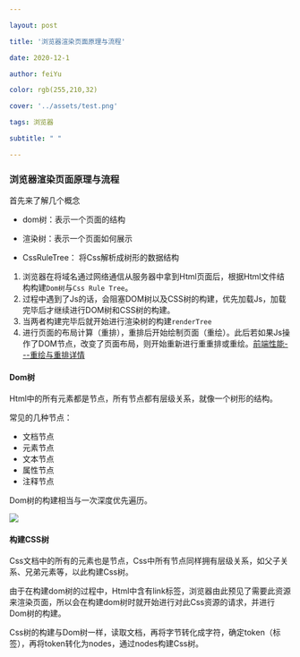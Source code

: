 ```yaml
---

layout: post

title: '浏览器渲染页面原理与流程'

date: 2020-12-1

author: feiYu

color: rgb(255,210,32)

cover: '../assets/test.png'

tags: 浏览器

subtitle: " "

---
```


### 浏览器渲染页面原理与流程

首先来了解几个概念

+ dom树：表示一个页面的结构

+ 渲染树：表示一个页面如何展示
+ CssRuleTree： 将Css解析成树形的数据结构

1. 浏览器在将域名通过网络通信从服务器中拿到Html页面后，根据Html文件结构构建`Dom树`与`Css Rule Tree`。
2. 过程中遇到了Js的话，会阻塞DOM树以及CSS树的构建，优先加载Js，加载完毕后才继续进行DOM树和CSS树的构建。
3. 当两者构建完毕后就开始进行渲染树的构建`renderTree`
4. 进行页面的布局计算（重排），重排后开始绘制页面（重绘）。此后若如果Js操作了DOM节点，改变了页面布局，则开始重新进行重重排或重绘。[前端性能---重绘与重排详情]() 

#### Dom树

Html中的所有元素都是节点，所有节点都有层级关系，就像一个树形的结构。

常见的几种节点：

+ 文档节点
+ 元素节点
+ 文本节点
+ 属性节点
+ 注释节点

Dom树的构建相当与一次深度优先遍历。

![](D:\MyBlog\skwings.github.io\assets\images\dom.png)

#### 构建CSS树

Css文档中的所有的元素也是节点，Css中所有节点同样拥有层级关系，如父子关系、兄弟元素等，以此构建Css树。

由于在构建dom树的过程中，Html中含有link标签，浏览器由此预见了需要此资源来渲染页面，所以会在构建dom树时就开始进行对此Css资源的请求，并进行Dom树的构建。

Css树的构建与Dom树一样，读取文档，再将字节转化成字符，确定token（标签），再将token转化为nodes，通过nodes构建Css树。